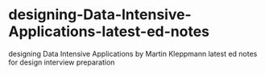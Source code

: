 # designing-Data-Intensive-Applications-latest-ed-notes
designing Data Intensive Applications by Martin Kleppmann latest ed notes for design interview preparation 

